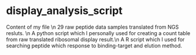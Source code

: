 # display_analysis_script
Content of my file \n
29 raw peptide data samples translated from NGS resluts. \n
A python script which I personally used for creating a count table from raw translated ribosomal display result.\n
A R script which I used for searching peptide which response to binding-target and elution method.
